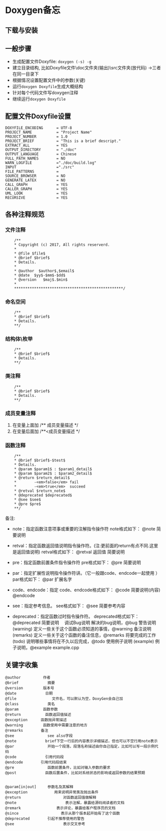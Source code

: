 # Doxygen备忘

## 下载与安装

## 一般步骤
- 生成配置文件Doxyfile: `doxygen (-s) -g`
- 建立目录结构, 比如Doxyfile文件\doc文件夹(输出)\src文件夹(放代码) ->三者在同一目录下
- 根据情况设置配置文件中的参数(关键)
- 运行`doxygen Doxyfile`生成大概结构
- 针对每个代码文件写doxygen注释
- 继续运行`doxygen Doxyfile`




## 配置文件Doxyfile设置
	DOXYFILE_ENCODING      = UTF-8
	PROJECT_NAME           = "Project Name"
	PROJECT_NUMBER         = 1.0
	PROJECT_BRIEF          = "This is a brief descript."
	EXTRACT_ALL            = YES
	OUTPUT_DIRECTORY       = "./doc"
	OUTPUT_LANGUAGE        = Chinese
	FULL_PATH_NAMES        = NO
	WARN_LOGFILE           ="./doc/build.log"
	INPUT                  ="./src"
	FILE_PATTERNS          =
	SOURCE_BROWSER         = NO
	GENERATE_LATEX         = NO
	CALL_GRAPH             = YES
	CALLER_GRAPH           = YES
	UML_LOOK               = YES
	RECURSIVE              = YES


## 各种注释规范
### 文件注释
		/**
		* Copyright (c) 2017, All rights reserverd.
		* 
		* @file $file$
		* @brief $brief$
		* Details.
		* 
		* @author  $author$,$email$
		* @date  $yy$-$mm$-$dd$
		* @version   $maj$.$min$
		*
		*************************************************/

### 命名空间
		/**
		* @brief $brief$
		* Details.
		**/

### 结构体\枚举
		/** 
		* @brief $brief$
		* Details.
		**/

### 类注释
		/**
		* @brief $brief$
		* Details.
		**/

### 成员变量注释
1. 在变量上面加
		/** 成员变量描述 */
2. 在变量后面加
		/**<成员变量描述 */

### 函数注释
		/** 
		* @brief $brief$-$test$
		* Details.
		* @param $param1$ : $param1_detail$
		* @param $param2$ : $param2_detail$
		* @return $return_detail$
		*        -<em>false</em> fail
		*        -<em>true</em>  succeed
		* @retval $return_note$
		* @deprecated $deprecated$
		* @see $see$
		* @pre $pre$
		**/

备注:
- note：指定函数注意项事或重要的注解指令操作符
	note格式如下：
		@note 简要说明

- retval：指定函数返回值说明指令操作符。(注:更前面的return有点不同.这里是返回值说明)
	retval格式如下：
		@retval 返回值 简要说明

- pre：指定函数前置条件指令操作符
	pre格式如下：
		@pre 简要说明

- par：指定扩展性说明指令操作符讲。（它一般跟code、endcode一起使用 ）
	par格式如下：
		@par 扩展名字

- code、endcode：指定
	code、endcode格式如下：
		@code
		简要说明(内容)
		@endcode

- see：指定参考信息。
	see格式如下：
		@see 简要参考内容

- deprecated：指定函数过时指令操作符。
	deprecated格式如下：
		@deprecated 简要说明　
		调试Bug说明
			解决的bug说明，@bug
		警告说明 (warning)
			定义一些关于这个函数必须知道的事情，@warning
		备注说明 (remarks)
			定义一些关于这个函数的备注信息，@remarks
		将要完成的工作 (todo)
			说明哪些事情将在不久以后完成，@todo
		使用例子说明 (example)
			例子说明，@example example.cpp


## 关键字收集
	@author          作者
	@brief             摘要
	@version         版本号
	@date             日期
	@file                文件名，可以默认为空，DoxyGen会自己加
	@class             类名
	@param           函数参数
	@return           函数返回值描述
	@exception      函数抛异常描述
	@warning         函数使用中需要注意的地方
	@remarks        备注
	@see               see also字段
	@note             brief下空一行后的内容表示详细描述，但也可以不空行用note表示
	@par               开始一个段落，段落名称描述由你自己指定，比如可以写一段示例代码
	@code             引用代码段
	@endcode        引用代码段结束
	@pre               函数前置条件，比如对输入参数的要求
	@post             函数后置条件，比如对系统状态的影响或返回参数的结果预期

	
	@param[in|out]     参数名及其解释
	@exception            用来说明异常类及抛出条件
	@return                   对函数返回值做解释
	@note                      表示注解，暴露给源码阅读者的文档
	@remark                表示评论，暴露给客户程序员的文档
	@since                   表示从那个版本起开始有了这个函数
	@deprecated        引起不推荐使用的警告
	@see                      表示交叉参考
